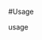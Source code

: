 #Usage

usage

<docmeta name="uniqueID" value="usage550242">
<docmeta name="displayName" value="Usage">

